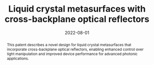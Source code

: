 ---
title: "Liquid crystal metasurfaces with cross-backplane optical reflectors"
authors: "G. M. Akselrod, E. E. Josberger, M. C. Weidman, Prasad Piyer"
date: 2022-08-01
venue: "US Patent 11,429,008"
type: "patents"
paperurl: 'https://patents.google.com/patent/US11429008B2/en'
citation: '@patent{akselrod2022liquid,
  title={Liquid crystal metasurfaces with cross-backplane optical reflectors},
  author={Akselrod, G. M. and Josberger, E. E. and Weidman, M. C. and Iyer, Prasad P.},
  number={US11429008B2},
  year={2022},
  type={patent},
  country={US}
}'
abstract: "This patent describes a novel design for liquid crystal metasurfaces that incorporate cross-backplane optical reflectors, enabling enhanced control over light manipulation and improved device performance for advanced photonic applications."
--- 